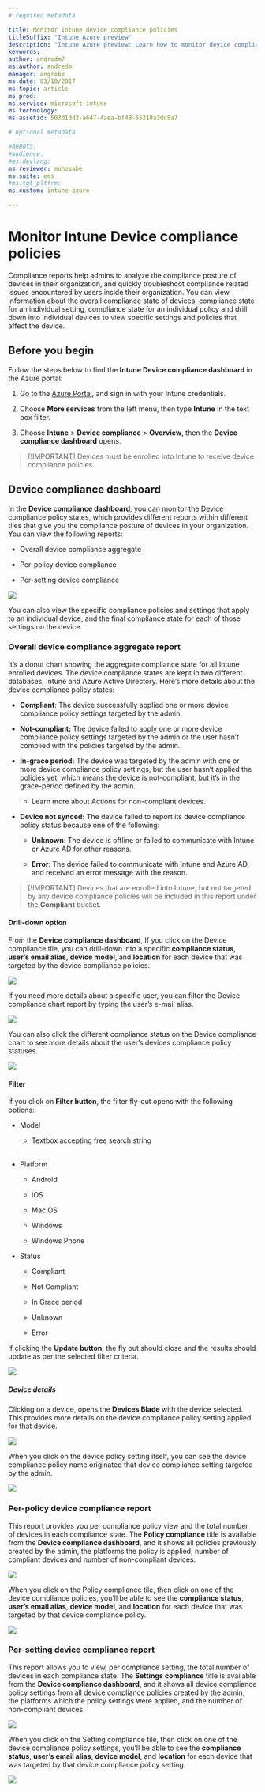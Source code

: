 ```yaml
---
# required metadata

title: Monitor Intune device compliance policies
titleSuffix: "Intune Azure preview"
description: "Intune Azure preview: Learn how to monitor device compliance policies."
keywords:
author: andredm7
ms.author: andredm
manager: angrobe
ms.date: 03/10/2017
ms.topic: article
ms.prod:
ms.service: microsoft-intune
ms.technology:
ms.assetid: 503d1dd2-a647-4aea-bf48-55319a3dd8a7

# optional metadata

#ROBOTS:
#audience:
#ms.devlang:
ms.reviewer: muhosabe
ms.suite: ems
#ms.tgt_pltfrm:
ms.custom: intune-azure

---
```

# Monitor Intune Device compliance policies

Compliance reports help admins to analyze the compliance posture of devices in their organization, and quickly troubleshoot compliance related issues encountered by users inside their organization. You can view information about the overall compliance state of devices, compliance state for an individual setting, compliance state for an individual policy and drill down into individual devices to view specific settings and policies that affect the device.

## Before you begin

Follow the steps below to find the **Intune Device compliance dashboard** in the Azure portal:

1.  Go to the [Azure Portal](https://portal.azure.com), and sign in with your Intune credentials.

2.  Choose **More services** from the left menu, then type **Intune** in the text box filter.

3.  Choose **Intune** &gt; **Device compliance** &gt; **Overview**, then the **Device compliance dashboard** opens.

> [!IMPORTANT] Devices must be enrolled into Intune to receive device compliance policies.

## Device compliance dashboard

In the **Device compliance dashboard**, you can monitor the Device compliance policy states, which provides different reports within different tiles that give you the compliance posture of devices in your organization. You can view the following reports:

-   Overall device compliance aggregate

-   Per-policy device compliance

-   Per-setting device compliance

![](http://i.imgur.com/2T9jSeG.png)

You can also view the specific compliance policies and settings that apply to an individual device, and the final compliance state for each of those settings on the device.

### Overall device compliance aggregate report

It’s a donut chart showing the aggregate compliance state for all Intune enrolled devices. The device compliance states are kept in two different databases, Intune and Azure Active Directory. Here’s more details about the device compliance policy states:

-   **Compliant**: The device successfully applied one or more device compliance policy settings targeted by the admin.

-   **Not-compliant:** The device failed to apply one or more device compliance policy settings targeted by the admin or the user hasn’t complied with the policies targeted by the admin.

-   **In-grace period:** The device was targeted by the admin with one or more device compliance policy settings, but the user hasn’t applied the policies yet, which means the device is not-compliant, but it’s in the grace-period defined by the admin.

    -   Learn more about Actions for non-compliant devices.

-   **Device not synced:** The device failed to report its device compliance policy status because one of the following:

    -   **Unknown**: The device is offline or failed to communicate with Intune or Azure AD for other reasons.

    -   **Error**: The device failed to communicate with Intune and Azure AD, and received an error message with the reason.

> [!IMPORTANT] Devices that are enrolled into Intune, but not targeted by any device compliance 
> policies will be included in this report under the **Compliant** bucket.

#### Drill-down option

From the **Device compliance dashboard**, If you click on the Device compliance tile, you can drill-down into a specific **compliance status**, **user’s email alias**, **device model**, and **location** for each device that was targeted by the device compliance policies.

![](http://i.imgur.com/Zy8gyWO.png)

If you need more details about a specific user, you can filter the Device compliance chart report by typing the user’s e-mail alias.

![](http://i.imgur.com/zTE2zYW.png)

You can also click the different compliance status on the Device compliance chart to see more details about the user’s devices compliance policy statuses.

![](http://i.imgur.com/KEOvPPC.png)

#### Filter

If you click on **Filter button**, the filter fly-out opens with the following options:

-   Model

    -   Textbox accepting free search string
<br></br>
-   Platform

    -   Android

    -   iOS

    -   Mac OS

    -   Windows

    -   Windows Phone

-   Status

    -   Compliant

    -   Not Compliant

    -   In Grace period

    -   Unknown

    -   Error

If clicking the **Update button**, the fly out should close and the results should update as per the selected filter criteria.

![](http://i.imgur.com/eapQNof.png)

##### Device details

Clicking on a device, opens the **Devices Blade** with the device selected. This provides more details on the device compliance policy setting applied for that device.

![](http://i.imgur.com/qBSdWHX.png)

When you click on the device policy setting itself, you can see the device compliance policy name originated that device compliance setting targeted by the admin.

![](http://i.imgur.com/HHwJF2G.png)

### Per-policy device compliance report

This report provides you per compliance policy view and the total number of devices in each compliance state. The **Policy compliance** title is available from the **Device compliance dashboard**, and it shows all policies previously created by the admin, the platforms the policy is applied, number of compliant devices and number of non-compliant devices.

![](http://i.imgur.com/1Zg3M3F.png)

When you click on the Policy compliance tile, then click on one of the device compliance policies, you’ll be able to see the **compliance status**, **user’s email alias**, **device model**, and **location** for each device that was targeted by that device compliance policy.

![](http://i.imgur.com/qpcOLpU.png)

### Per-setting device compliance report

This report allows you to view, per compliance setting, the total number of devices in each compliance state. The **Settings compliance** title is available from the **Device compliance dashboard**, and it shows all device compliance policy settings from all device compliance policies created by the admin, the platforms which the policy settings were applied, and the number of non-compliant devices.

![](http://i.imgur.com/pAbqXX0.png)

When you click on the Setting compliance tile, then click on one of the device compliance policy settings, you’ll be able to see the **compliance status**, **user’s email alias**, **device model**, and **location** for each device that was targeted by that device compliance policy setting.

![](http://i.imgur.com/nMsQBrb.png)
